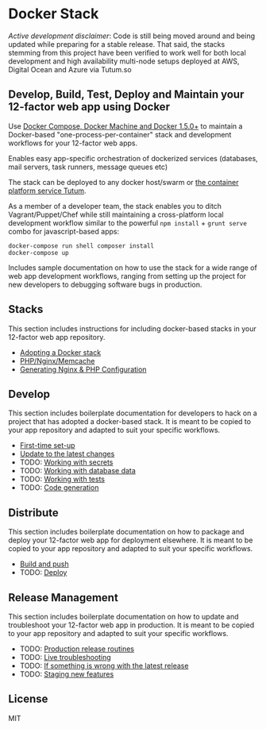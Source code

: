 Docker Stack
=========================================================================================

*Active development disclaimer*: Code is still being moved around and being updated while preparing for a stable release. That said, the stacks stemming from this project have been verified to work well for both local development and high availability multi-node setups deployed at AWS, Digital Ocean and Azure via Tutum.so

## Develop, Build, Test, Deploy and Maintain your 12-factor web app using Docker

Use [Docker Compose, Docker Machine and Docker 1.5.0+](http://blog.docker.com/2014/12/announcing-docker-machine-swarm-and-compose-for-orchestrating-distributed-apps/) to maintain a Docker-based "one-process-per-container" stack and development workflows for your 12-factor web apps.

Enables easy app-specific orchestration of dockerized services (databases, mail servers, task runners, message queues etc)

The stack can be deployed to any docker host/swarm or [the container platform service Tutum](https://tutum.io).

As a member of a developer team, the stack enables you to ditch Vagrant/Puppet/Chef while still maintaining a cross-platform local development workflow similar to the powerful `npm install` + `grunt serve` combo for javascript-based apps:

    docker-compose run shell composer install
    docker-compose up

Includes sample documentation on how to use the stack for a wide range of web app development workflows, ranging from setting up the project for new developers to debugging software bugs in production.

Stacks
------

This section includes instructions for including docker-based stacks in your 12-factor web app repository.

- [Adopting a Docker stack](docs/10-stacks-adopting-a-docker-stack.md)
- [PHP/Nginx/Memcache](stacks/php-nginx-memcache/README.md)
- [Generating Nginx & PHP Configuration](generators/nginx-php-server-config-generator/README.md)

Develop
-------

This section includes boilerplate documentation for developers to hack on a project that has adopted a docker-based stack. It is meant to be copied to your app repository and adapted to suit your specific workflows.

- [First-time set-up](docs/20-local-dev-first-time-set-up.md)
- [Update to the latest changes](docs/21-local-dev-update-to-the-latest-changes)
- TODO: [Working with secrets](docs/22-local-dev-working-with-secrets.md)
- TODO: [Working with database data](docs/23-local-dev-working-with-database-data.md)
- TODO: [Working with tests](docs/24-local-dev-working-with-tests.md)
- TODO: [Code generation](docs/25-local-dev-code-generation.md)

Distribute
----------

This section includes boilerplate documentation on how to package and deploy your 12-factor web app for deployment elsewhere. It is meant to be copied to your app repository and adapted to suit your specific workflows.

- [Build and push](docs/51-distribute-build-and-push.md)
- TODO: [Deploy](docs/52-distribute-deploy.md)

Release Management
------------------

This section includes boilerplate documentation on how to update and troubleshoot your 12-factor web app in production. It is meant to be copied to your app repository and adapted to suit your specific workflows.

- TODO: [Production release routines](docs/60-release-routines.md)
- TODO: [Live troubleshooting](docs/61-live-troubleshooting.md)
- TODO: [If something is wrong with the latest release](docs/62-if-something-is-wrong-with-the-latest-release.md)
- TODO: [Staging new features](docs/63-staging-new-features.md)

License
-------

MIT